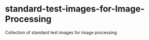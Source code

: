 # standard-test-images-for-Image-Processing
Collection of standard test images for image processing
